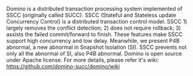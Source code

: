 Domino is a distributed transaction processing system implemented of SSCC (originally called SUCC). SSCC (Stateful and Stateless update Concurrency Control) is a distributed transaction control model. SSCC 1) largely removes the conflict detection; 2) does not require rollback; 3) assists the failed commit/forward to finish. These features make SSCC support high concurrency and low delay. Meanwhile, we present P4B abnormal, a new abnormal in Snapshot Isolation (SI). SSCC prevents not only all the abnormal of SI, also P4B abnormal. Domino is open source under Apache license. For more details, please refer it's wiki: https://github.com/domino-succ/domino/wiki
